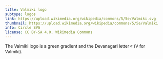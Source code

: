 ```yaml
---
title: Valmiki logo
subtype: logos
link: https://upload.wikimedia.org/wikipedia/commons/5/5e/Valmiki.svg
thumbnail: https://upload.wikimedia.org/wikipedia/commons/5/5e/Valmiki.svg
info: Circle SVG
license: CC BY-SA 4.0, Wikimedia Commons
---
```


The Valmiki logo is a green gradient and the Devanagari letter व (V for Valmiki).